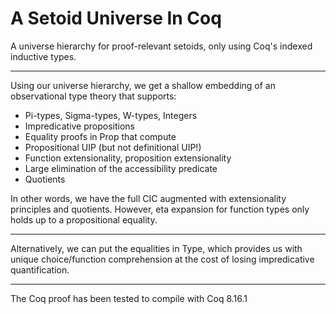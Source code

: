 # A Setoid Universe In Coq

A universe hierarchy for proof-relevant setoids, only using Coq's indexed
inductive types.

-------

Using our universe hierarchy, we get a shallow embedding of an observational
type theory that supports:
- Pi-types, Sigma-types, W-types, Integers
- Impredicative propositions
- Equality proofs in Prop that compute
- Propositional UIP (but not definitional UIP!)
- Function extensionality, proposition extensionality
- Large elimination of the accessibility predicate
- Quotients

In other words, we have the full CIC augmented with extensionality principles
and quotients. However, eta expansion for function types only holds up to a
propositional equality.

-------

Alternatively, we can put the equalities in Type, which provides us with
unique choice/function comprehension at the cost of losing impredicative
quantification.

-------

The Coq proof has been tested to compile with Coq 8.16.1